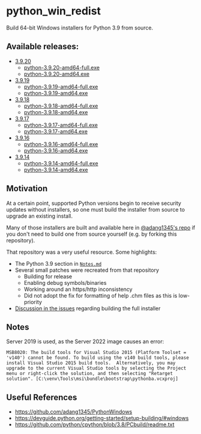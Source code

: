 # python_win_redist

Build 64-bit Windows installers for Python 3.9 from source.

## Available releases:

* [3.9.20](https://github.com/xenago/python_win_redist/releases/download/UserBuild_2024.09.13_19-59)
  * [python-3.9.20-amd64-full.exe](https://github.com/xenago/python_win_redist/releases/download/UserBuild_2024.09.13_19-59/python-3.9.20-amd64-full.exe)
  * [python-3.9.20-amd64.exe](https://github.com/xenago/python_win_redist/releases/download/UserBuild_2024.09.13_19-59/python-3.9.20-amd64.exe)
* [3.9.19](https://github.com/xenago/python_win_redist/releases/tag/UserBuild_2024.03.22_15-25)
  * [python-3.9.19-amd64-full.exe](https://github.com/xenago/python_win_redist/releases/download/UserBuild_2024.03.22_15-25/python-3.9.19-amd64-full.exe)
  * [python-3.9.19-amd64.exe](https://github.com/xenago/python_win_redist/releases/download/UserBuild_2024.03.22_15-25/python-3.9.19-amd64.exe)
* [3.9.18](https://github.com/xenago/python_win_redist/releases/tag/UserBuild_2023.08.29_18-02)
  * [python-3.9.18-amd64-full.exe](https://github.com/xenago/python_win_redist/releases/download/UserBuild_2023.08.29_18-02/python-3.9.18-amd64-full.exe)
  * [python-3.9.18-amd64.exe](https://github.com/xenago/python_win_redist/releases/download/UserBuild_2023.08.29_18-02/python-3.9.18-amd64.exe)
* [3.9.17](https://github.com/xenago/python_win_redist/releases/tag/UserBuild_2023.06.07_18-50)
  * [python-3.9.17-amd64-full.exe](https://github.com/xenago/python_win_redist/releases/download/UserBuild_2023.06.07_18-50/python-3.9.17-amd64-full.exe)
  * [python-3.9.17-amd64.exe](https://github.com/xenago/python_win_redist/releases/download/UserBuild_2023.06.07_18-50/python-3.9.17-amd64.exe)
* [3.9.16](https://github.com/xenago/python_win_redist/releases/tag/UserBuild_2022.12.07_19-41)
  * [python-3.9.16-amd64-full.exe](https://github.com/xenago/python_win_redist/releases/download/UserBuild_2022.12.07_19-41/python-3.9.16-amd64-full.exe)
  * [python-3.9.16-amd64.exe](https://github.com/xenago/python_win_redist/releases/download/UserBuild_2022.12.07_19-41/python-3.9.16-amd64.exe)
* [3.9.14](https://github.com/xenago/python_win_redist/releases/tag/UserBuild_2022.09.28_05-04)
  * [python-3.9.14-amd64-full.exe](https://github.com/xenago/python_win_redist/releases/download/UserBuild_2022.09.28_05-04/python-3.9.14-amd64-full.exe)
  * [python-3.9.14-amd64.exe](https://github.com/xenago/python_win_redist/releases/download/UserBuild_2022.09.28_05-04/python-3.9.14-amd64.exe)

## Motivation

At a certain point, supported Python versions begin to receive security updates without installers, so one must build the installer from source to upgrade an existing install.

Many of those installers are built and available here in [@adang1345's repo](https://github.com/adang1345/PythonWindows) if you don't need to build one from source yourself (e.g. by forking this repository).

That repository was a very useful resource. Some highlights:

* The Python 3.9 section in [`Notes.md`](https://github.com/adang1345/PythonWindows/blob/master/Notes.md#python-39)
* Several small patches were recreated from that repository
  * Building for release
  * Enabling debug symbols/binaries
  * Working around an https/http inconsistency
  * Did not adopt the fix for formatting of help .chm files as this is low-priority
* [Discussion in the issues](https://github.com/adang1345/PythonWindows/issues/4#issuecomment-1004194012) regarding building the full installer

## Notes

Server 2019 is used, as the Server 2022 image causes an error:

`MSB8020: The build tools for Visual Studio 2015 (Platform Toolset = 'v140') cannot be found. To build using the v140 build tools, please install Visual Studio 2015 build tools.  Alternatively, you may upgrade to the current Visual Studio tools by selecting the Project menu or right-click the solution, and then selecting "Retarget solution". [C:\venv\Tools\msi\bundle\bootstrap\pythonba.vcxproj]`

## Useful References

* https://github.com/adang1345/PythonWindows
* https://devguide.python.org/getting-started/setup-building/#windows
* https://github.com/python/cpython/blob/3.8/PCbuild/readme.txt
